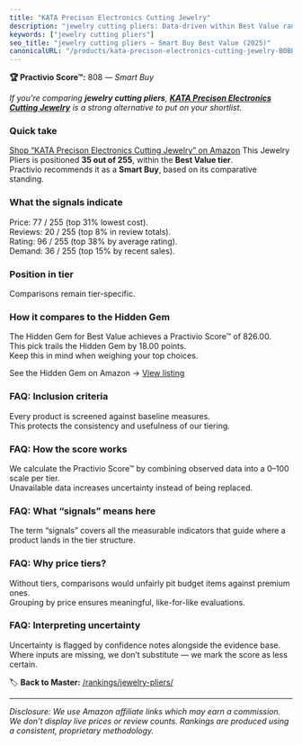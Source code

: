 ```yaml
---
title: "KATA Precison Electronics Cutting Jewelry"
description: "jewelry cutting pliers: Data-driven within Best Value ranking using the Practivio Score™. Positioned by quality, value, demand, findability, momentum."
keywords: ["jewelry cutting pliers"]
seo_title: "jewelry cutting pliers — Smart Buy Best Value (2025)"
canonicalURL: "/products/kata-precison-electronics-cutting-jewelry-B0BBML9M2V/"
---
```


**🏆 Practivio Score™:** 808 — _Smart Buy_


*If you're comparing **jewelry cutting pliers**, **[KATA Precison Electronics Cutting Jewelry](https://www.amazon.com/dp/B0BBML9M2V?tag=practivio-20)** is a strong alternative to put on your shortlist.*
### Quick take
[Shop “KATA Precison Electronics Cutting Jewelry” on Amazon](https://www.amazon.com/dp/B0BBML9M2V?tag=practivio-20)
This Jewelry Pliers is positioned **35 out of 255**, within the **Best Value tier**.  
Practivio recommends it as a **Smart Buy**, based on its comparative standing.

### What the signals indicate
Price: 77 / 255 (top 31% lowest cost).  
Reviews: 20 / 255 (top 8% in review totals).  
Rating: 96 / 255 (top 38% by average rating).  
Demand: 36 / 255 (top 15% by recent sales).

### Position in tier
Comparisons remain tier-specific.

### How it compares to the Hidden Gem
The Hidden Gem for Best Value achieves a Practivio Score™ of 826.00.  
This pick trails the Hidden Gem by 18.00 points.  
Keep this in mind when weighing your top choices.  

See the Hidden Gem on Amazon → [View listing](https://www.amazon.com/dp/B07C5PM8L4?tag=practivio-20)

### FAQ: Inclusion criteria
Every product is screened against baseline measures.  
This protects the consistency and usefulness of our tiering.

### FAQ: How the score works
We calculate the Practivio Score™ by combining observed data into a 0–100 scale per tier.  
Unavailable data increases uncertainty instead of being replaced.

### FAQ: What “signals” means here
The term “signals” covers all the measurable indicators that guide where a product lands in the tier structure.

### FAQ: Why price tiers?
Without tiers, comparisons would unfairly pit budget items against premium ones.  
Grouping by price ensures meaningful, like-for-like evaluations.

### FAQ: Interpreting uncertainty
Uncertainty is flagged by confidence notes alongside the evidence base.  
Where inputs are missing, we don’t substitute — we mark the score as less certain.


🏷️ **Back to Master:** [/rankings/jewelry-pliers/](/rankings/jewelry-pliers/)

---
_Disclosure: We use Amazon affiliate links which may earn a commission. We don’t display live prices or review counts. Rankings are produced using a consistent, proprietary methodology._
